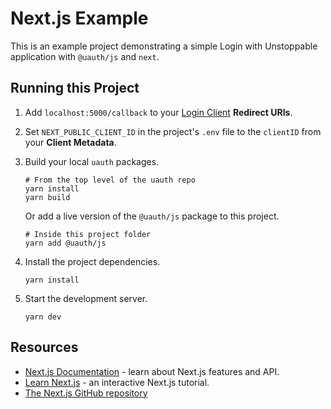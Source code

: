 # Next.js Example

This is an example project demonstrating a simple Login with Unstoppable application with `@uauth/js` and `next`.

## Running this Project

1. Add `localhost:5000/callback` to your [Login Client](https://dashboard.auth.unstoppabledomains.com/) **Redirect URIs**.

2. Set `NEXT_PUBLIC_CLIENT_ID` in the project's `.env` file to the `clientID` from your **Client Metadata**.

3. Build your local `uauth` packages.
    ```shell
    # From the top level of the uauth repo
    yarn install
    yarn build
    ```    
    Or add a live version of the `@uauth/js` package to this project.
    ```shell
    # Inside this project folder
    yarn add @uauth/js
    ```
    
4. Install the project dependencies.
    ```shell
    yarn install
    ```

5. Start the development server.
    ```shell
    yarn dev
    ```

## Resources

- [Next.js Documentation](https://nextjs.org/docs) - learn about Next.js features and API.
- [Learn Next.js](https://nextjs.org/learn) - an interactive Next.js tutorial.
- [The Next.js GitHub repository](https://github.com/vercel/next.js/)
